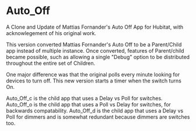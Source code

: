 # Auto_Off

A Clone and Update of Mattias Fornander's Auto Off App for Hubitat, with acknowlegement of his original work.

This version converted Mattias Fornander's Auto Off to be a Parent/Child app instead of multiple instance. Once converted, features of Parent/child became possible, such as allowing a single "Debug" option to be distributed throughout the entire set of Children.

One major difference was that the original polls every minute looking for devices to turn off. This new version starts a timer when the switch turns On.

Auto_Off_c is the child app that uses a Delay vs Poll for switches.
Auto_Off_o is the child app that uses a Poll vs Delay for switches, for backwards compatability.
Auto_Off_d is the child app that uses a Delay vs Poll for dimmers and is somewhat redundant because dimmers are switches too.
